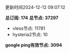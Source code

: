 更新时间2024-12-12 09:07:12

**总订阅: 174**
**总节点: 37297**
- vless节点: 11781
- hysteria2节点: 10

**google ping有效节点: 3094**
